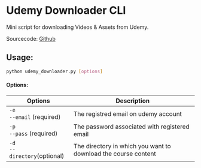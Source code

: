 
# Udemy Downloader CLI
Mini script for downloading Videos & Assets from Udemy.

Sourcecode: [Github](https://github.com/imehar/udemy-course-downloader)

## Usage:
```bash
python udemy_downloader.py [options]
```

#### Options: 
| Options | Description  |
| ------- |------------- |
| `-e` <br/> `--email` (required)| The registred email on udemy account |
| `-p` <br/> `--pass` (required) | The password associated with registered email      |
| `-d` <br/> `--directory`(optional) | The directory in which you want to download the course content      |
